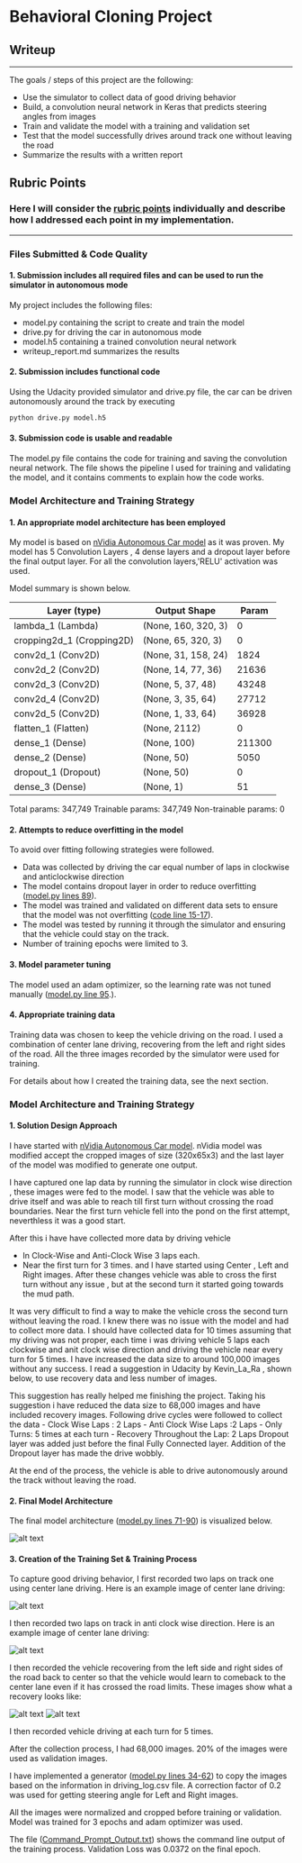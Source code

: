 # **Behavioral Cloning Project** 

## Writeup 

---

The goals / steps of this project are the following:
* Use the simulator to collect data of good driving behavior
* Build, a convolution neural network in Keras that predicts steering angles from images
* Train and validate the model with a training and validation set
* Test that the model successfully drives around track one without leaving the road
* Summarize the results with a written report


[//]: # (Image References)

[image1]: ./Pictures/model.png "Model Visualization"
[image2]: ./Pictures/Center_Lane_ClockWise.jpg "CenterLane Driving Clockwise"
[image3]: ./Pictures/Center_Lane_Anti_Clock.jpg "CenterLane Driving Anit Clockwise"
[image4]: ./Pictures/Recovery_Left.jpg "Recovery Image"
[image5]: ./Pictures/Recovery_Right.jpg "Recovery Image"
[image6]: ./Pictures/placeholder_small.png "Normal Image"
[image7]: ./Pictures/placeholder_small.png "Flipped Image"

## Rubric Points
### Here I will consider the [rubric points](https://review.udacity.com/#!/rubrics/432/view) individually and describe how I addressed each point in my implementation.  

---
### Files Submitted & Code Quality

#### 1. Submission includes all required files and can be used to run the simulator in autonomous mode

My project includes the following files:
* model.py containing the script to create and train the model
* drive.py for driving the car in autonomous mode
* model.h5 containing a trained convolution neural network 
* writeup_report.md summarizes the results

#### 2. Submission includes functional code
Using the Udacity provided simulator and  drive.py file, the car can be driven autonomously around the track by executing 
```sh
python drive.py model.h5
```

#### 3. Submission code is usable and readable

The model.py file contains the code for training and saving the convolution neural network. The file shows the pipeline I used for training and validating the model, and it contains comments to explain how the code works.

### Model Architecture and Training Strategy

#### 1. An appropriate model architecture has been employed
My model is based on [nVidia Autonomous Car model](https://devblogs.nvidia.com/parallelforall/deep-learning-self-driving-cars/) as it was proven. My model has 5 Convolution Layers , 4 dense layers and a dropout layer before the final output layer. For all the convolution layers,'RELU' activation was used.

Model summary is shown below.

|Layer (type)                 |Output Shape              |Param  |
|-----------------------------|--------------------------|-------|
|lambda_1 (Lambda)            |(None, 160, 320, 3)       |0      |
|cropping2d_1 (Cropping2D)    |(None, 65, 320, 3)        |0|
|conv2d_1 (Conv2D)            |(None, 31, 158, 24)       |1824|
|conv2d_2 (Conv2D)            |(None, 14, 77, 36)        |21636|
|conv2d_3 (Conv2D)            |(None, 5, 37, 48)         |43248|
|conv2d_4 (Conv2D)            |(None, 3, 35, 64)         |27712|
|conv2d_5 (Conv2D)            |(None, 1, 33, 64)         |36928|
|flatten_1 (Flatten)          |(None, 2112)              |0|
|dense_1 (Dense)              |(None, 100)               |211300|
|dense_2 (Dense)              |(None, 50)                |5050|
|dropout_1 (Dropout)          |(None, 50)                |0|
|dense_3 (Dense)              |(None, 1)                 |51|

Total params: 347,749
Trainable params: 347,749
Non-trainable params: 0


#### 2. Attempts to reduce overfitting in the model
To avoid over fitting following strategies were followed. 
- Data was collected by driving the car equal number of laps in clockwise and anticlockwise direction
- The model contains dropout layer in order to reduce overfitting ([model.py lines 89](model.py#L89)). 
- The model was trained and validated on different data sets to ensure that the model was not overfitting ([code line 15-17](model.py#L15-L17)). 
- The model was tested by running it through the simulator and ensuring that the vehicle could stay on the track.
- Number of training epochs were limited to 3.

#### 3. Model parameter tuning

The model used an adam optimizer, so the learning rate was not tuned manually ([model.py line 95](model.py#L95).).

#### 4. Appropriate training data

Training data was chosen to keep the vehicle driving on the road. I used a combination of center lane driving, recovering from the left and right sides of the road. All the three images recorded by the simulator were used for training. 

For details about how I created the training data, see the next section. 

### Model Architecture and Training Strategy

#### 1. Solution Design Approach
I have started with [nVidia Autonomous Car model](https://devblogs.nvidia.com/parallelforall/deep-learning-self-driving-cars/). nVidia model was modified accept the cropped images of size (320x65x3) and the last layer of the model was modified to generate one output.

I have captured one lap data by running the simulator in clock wise direction , these images were fed to the model. I saw that the vehicle was able to drive itself and was able to reach till first turn without crossing the road boundaries. Near the first turn vehicle fell into the pond on the first attempt, neverthless it was a good start. 

After this i have have collected more data by driving vehicle 
  - In Clock-Wise and Anti-Clock Wise 3 laps each.
  - Near the first turn for 3 times. 
and I have started using Center , Left and Right images. After these changes vehicle was able to cross the first turn without any issue , but at the second turn it started going towards the mud path.

It was very difficult to find a way to make the vehicle cross the second turn without leaving the road. I knew there was no issue with the model and had to collect more data. I should have collected data for 10 times assuming that my driving was not proper, each time i was driving vehicle 5 laps each clockwise and anit clock wise direction and driving the vehicle near every turn for 5 times. I have increased the data size to around 100,000 images without any success. 
I read a suggestion in Udacity by Kevin_La_Ra , shown below, to use recovery data and less number of images. 

This suggestion has really helped me finishing the project. Taking his suggestion i have reduced the data size to 68,000 images and have included recovery images. Following drive cycles were followed to collect the data 
    - Clock Wise Laps : 2 Laps
    - Anti Clock Wise Laps :2 Laps
    - Only Turns: 5 times at each turn
    - Recovery Throughout the Lap: 2 Laps
Dropout layer was added just before the final Fully Connected layer. Addition of the Dropout layer has made the drive wobbly.

At the end of the process, the vehicle is able to drive autonomously around the track without leaving the road.

#### 2. Final Model Architecture

The final model architecture ([model.py lines 71-90](model.py#L71-L90)) is visualized below.

![alt text][image1]

#### 3. Creation of the Training Set & Training Process

To capture good driving behavior, I first recorded two laps on track one using center lane driving. Here is an example image of center lane driving:

![alt text][image2]

I then recorded two laps on track in anti clock wise direction. Here is an example image of center lane driving:

![alt text][image3]

I then recorded the vehicle recovering from the left side and right sides of the road back to center so that the vehicle would learn to comeback to the center lane even if it has crossed the road limits. These images show what a recovery looks like:

![alt text][image4]
![alt text][image5]

I then recorded vehicle driving at each turn for 5 times.

After the collection process, I had 68,000 images. 20% of the images were used as validation images.

I have implemented a generator ([model.py lines 34-62](model.py#L34-L62)) to copy the images based on the information in driving_log.csv file. A correction factor of 0.2 was used for getting steering angle for Left and Right images.

All the images were normalized and cropped before training or validation. Model was trained for 3 epochs and adam optimizer was used.

The file ([Command_Prompt_Output.txt](Command_Prompt_Output.txt)) shows the command line output of the training process. Validation Loss was 0.0372 on the final epoch. 
